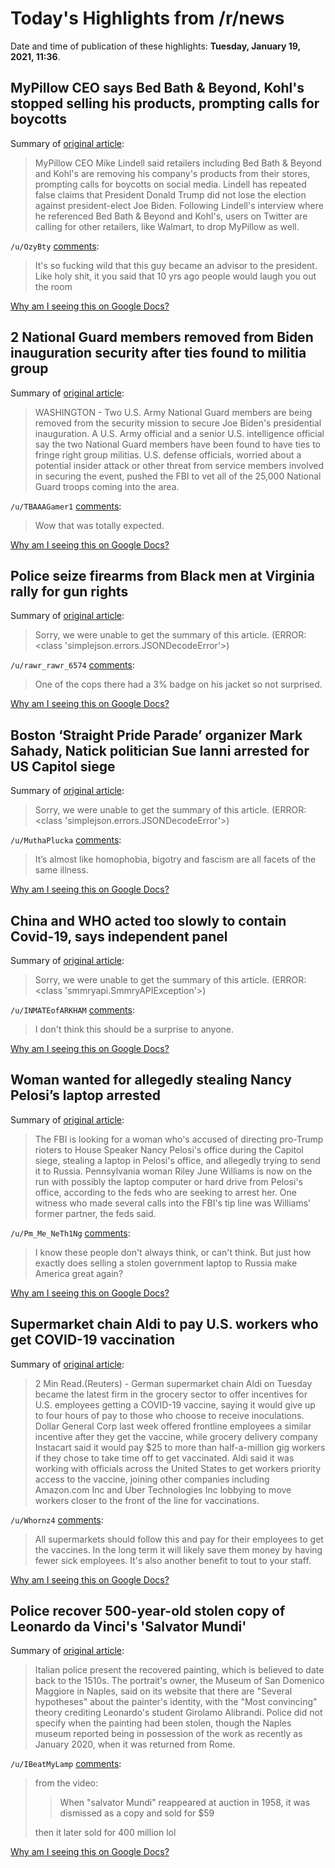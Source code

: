 # Today's Highlights from /r/news

Date and time of publication of these highlights: **Tuesday, January 19, 2021, 11:36**.

## MyPillow CEO says Bed Bath & Beyond, Kohl's stopped selling his products, prompting calls for boycotts

Summary of [original article](https://www.cnbc.com/2021/01/19/mypillow-ceo-says-bed-bath-beyond-kohls-stopped-selling-its-products.html):

> MyPillow CEO Mike Lindell said retailers including Bed Bath & Beyond and Kohl's are removing his company's products from their stores, prompting calls for boycotts on social media. Lindell has repeated false claims that President Donald Trump did not lose the election against president-elect Joe Biden. Following Lindell's interview where he referenced Bed Bath & Beyond and Kohl's, users on Twitter are calling for other retailers, like Walmart, to drop MyPillow as well.

`/u/OzyBty` [comments](https://www.reddit.com/r/news/comments/l0ks4p/mypillow_ceo_says_bed_bath_beyond_kohls_stopped/):

> It's so fucking wild that this guy became an advisor to the president. Like holy shit, it you said that 10 yrs ago people would laugh you out the room

[Why am I seeing this on Google Docs?](https://docs.google.com/document/d/1Dc6We63vOXIZsc0op-Bt4abqkYjXzOigalQqFxmvvbM/edit?usp=sharing)

## 2 National Guard members removed from Biden inauguration security after ties found to militia group

Summary of [original article](https://www.fox10phoenix.com/news/2-national-guard-members-removed-from-biden-inauguration-security-after-ties-found-to-militia-group):

> WASHINGTON - Two U.S. Army National Guard members are being removed from the security mission to secure Joe Biden's presidential inauguration. A U.S. Army official and a senior U.S. intelligence official say the two National Guard members have been found to have ties to fringe right group militias. U.S. defense officials, worried about a potential insider attack or other threat from service members involved in securing the event, pushed the FBI to vet all of the 25,000 National Guard troops coming into the area.

`/u/TBAAAGamer1` [comments](https://www.reddit.com/r/news/comments/l0mslr/2_national_guard_members_removed_from_biden/):

> Wow that was totally expected.

[Why am I seeing this on Google Docs?](https://docs.google.com/document/d/1Dc6We63vOXIZsc0op-Bt4abqkYjXzOigalQqFxmvvbM/edit?usp=sharing)

## Police seize firearms from Black men at Virginia rally for gun rights

Summary of [original article](https://www.reuters.com/article/us-usa-trump-protests-virginia/police-seize-firearms-from-black-men-at-virginia-rally-for-gun-rights-idUSKBN29N0XP):

> Sorry, we were unable to get the summary of this article. (ERROR: <class 'simplejson.errors.JSONDecodeError'>)

`/u/rawr_rawr_6574` [comments](https://www.reddit.com/r/news/comments/l0j8gj/police_seize_firearms_from_black_men_at_virginia/):

> One of the cops there had a 3% badge on his jacket so not surprised.

[Why am I seeing this on Google Docs?](https://docs.google.com/document/d/1Dc6We63vOXIZsc0op-Bt4abqkYjXzOigalQqFxmvvbM/edit?usp=sharing)

## Boston ‘Straight Pride Parade’ organizer Mark Sahady, Natick politician Sue Ianni arrested for US Capitol siege

Summary of [original article](https://www.bostonherald.com/2021/01/19/boston-straight-pride-parade-organizer-mark-sahady-natick-politician-sue-ianni-arrested-for-us-capitol-siege/):

> Sorry, we were unable to get the summary of this article. (ERROR: <class 'simplejson.errors.JSONDecodeError'>)

`/u/MuthaPlucka` [comments](https://www.reddit.com/r/news/comments/l0nn7q/boston_straight_pride_parade_organizer_mark/):

> It’s almost like homophobia, bigotry and fascism are all facets of the same illness.

[Why am I seeing this on Google Docs?](https://docs.google.com/document/d/1Dc6We63vOXIZsc0op-Bt4abqkYjXzOigalQqFxmvvbM/edit?usp=sharing)

## China and WHO acted too slowly to contain Covid-19, says independent panel

Summary of [original article](https://www.cnn.com/2021/01/18/asia/who-covid-review-panel-china-intl-hnk/index.html):

> Sorry, we were unable to get the summary of this article. (ERROR: <class 'smmryapi.SmmryAPIException'>)

`/u/INMATEofARKHAM` [comments](https://www.reddit.com/r/news/comments/l0j3dn/china_and_who_acted_too_slowly_to_contain_covid19/):

> I don't think this should be a surprise to  anyone.

[Why am I seeing this on Google Docs?](https://docs.google.com/document/d/1Dc6We63vOXIZsc0op-Bt4abqkYjXzOigalQqFxmvvbM/edit?usp=sharing)

## Woman wanted for allegedly stealing Nancy Pelosi’s laptop arrested

Summary of [original article](https://www.bostonherald.com/2021/01/18/fbi-tip-line-for-capitol-attacks-woman-stole-laptop-from-nancy-pelosis-office-tried-to-send-it-to-russia/):

> The FBI is looking for a woman who's accused of directing pro-Trump rioters to House Speaker Nancy Pelosi's office during the Capitol siege, stealing a laptop in Pelosi's office, and allegedly trying to send it to Russia. Pennsylvania woman Riley June Williams is now on the run with possibly the laptop computer or hard drive from Pelosi's office, according to the feds who are seeking to arrest her. One witness who made several calls into the FBI's tip line was Williams' former partner, the feds said.

`/u/Pm_Me_NeTh1Ng` [comments](https://www.reddit.com/r/news/comments/l0cnuh/woman_wanted_for_allegedly_stealing_nancy_pelosis/):

> I know these people don't always think, or can't think. But just how exactly does selling a stolen government laptop to Russia make America great again?

[Why am I seeing this on Google Docs?](https://docs.google.com/document/d/1Dc6We63vOXIZsc0op-Bt4abqkYjXzOigalQqFxmvvbM/edit?usp=sharing)

## Supermarket chain Aldi to pay U.S. workers who get COVID-19 vaccination

Summary of [original article](https://www.reuters.com/article/us-health-coronavirus-aldi/supermarket-chain-aldi-to-pay-u-s-workers-who-get-covid-19-vaccination-idUSKBN29O1GN):

> 2 Min Read.(Reuters) - German supermarket chain Aldi on Tuesday became the latest firm in the grocery sector to offer incentives for U.S. employees getting a COVID-19 vaccine, saying it would give up to four hours of pay to those who choose to receive inoculations. Dollar General Corp last week offered frontline employees a similar incentive after they get the vaccine, while grocery delivery company Instacart said it would pay $25 to more than half-a-million gig workers if they chose to take time off to get vaccinated. Aldi said it was working with officials across the United States to get workers priority access to the vaccine, joining other companies including Amazon.com Inc and Uber Technologies Inc lobbying to move workers closer to the front of the line for vaccinations.

`/u/Whornz4` [comments](https://www.reddit.com/r/news/comments/l0lw5s/supermarket_chain_aldi_to_pay_us_workers_who_get/):

> All supermarkets should follow this and pay for their employees to get the vaccines. In the long term it will likely save them money by having fewer sick employees. It's also another benefit to tout to your staff.

[Why am I seeing this on Google Docs?](https://docs.google.com/document/d/1Dc6We63vOXIZsc0op-Bt4abqkYjXzOigalQqFxmvvbM/edit?usp=sharing)

## Police recover 500-year-old stolen copy of Leonardo da Vinci's 'Salvator Mundi'

Summary of [original article](https://edition.cnn.com/style/article/salvator-mundi-leonardo-da-vinci-copy-found/index.html?utm_source=twCNNi&utm_content=2021-01-19T09%3A30%3A04&utm_medium=social&utm_term=link):

> Italian police present the recovered painting, which is believed to date back to the 1510s. The portrait's owner, the Museum of San Domenico Maggiore in Naples, said on its website that there are "Several hypotheses" about the painter's identity, with the "Most convincing" theory crediting Leonardo's student Girolamo Alibrandi. Police did not specify when the painting had been stolen, though the Naples museum reported being in possession of the work as recently as January 2020, when it was returned from Rome.

`/u/IBeatMyLamp` [comments](https://www.reddit.com/r/news/comments/l0ghu7/police_recover_500yearold_stolen_copy_of_leonardo/):

> from the video: 
> >When "salvator Mundi" reappeared at auction in 1958, it was dismissed as a copy and sold for $59
> 
> then it later sold for 400 million lol

[Why am I seeing this on Google Docs?](https://docs.google.com/document/d/1Dc6We63vOXIZsc0op-Bt4abqkYjXzOigalQqFxmvvbM/edit?usp=sharing)

